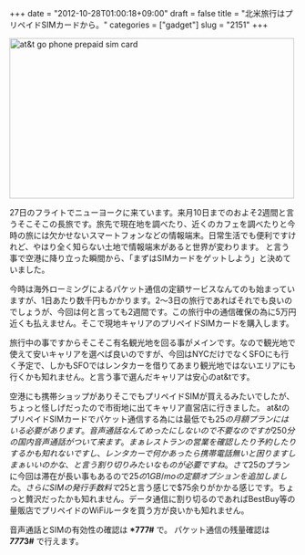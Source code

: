 +++
date = "2012-10-28T01:00:18+09:00"
draft = false
title = "北米旅行はプリペイドSIMカードから。"
categories = ["gadget"]
slug = "2151"
+++

<a href="https://www.flickr.com/photos/keruru/8139347758/" title="at&amp;t go phone prepaid sim card by けるる, on Flickr"><img src="https://farm9.staticflickr.com/8043/8139347758_4e93d1ae29.jpg" width="500" height="281" alt="at&amp;t go phone prepaid sim card"/></a>

27日のフライトでニューヨークに来ています。来月10日までのおよそ2週間と言うそこそこの長旅です。旅先で現在地を調べたり、近くのカフェを調べたりと今時の旅には欠かせないスマートフォンなどの情報端末。日常生活でも便利ですけれど、やはり全く知らない土地で情報端末があると世界が変わります。
と言う事で空港に降り立った瞬間から、「まずはSIMカードをゲットしよう」と決めていました。
<!--more-->

今時は海外ローミングによるパケット通信の定額サービスなんてのも始まっていますが、1日あたり数千円もかかります。2〜3日の旅行であればそれでも良いのでしょうが、今回は何と言っても2週間です。この旅行中の通信確保の為に5万円近くも払えません。そこで現地キャリアのプリペイドSIMカードを購入します。

旅行中の事ですからそこそこ有名観光地を回る事がメインです。なので観光地で使えて安いキャリアを選べば良いのですが、今回はNYCだけでなくSFOにも行く予定で、しかもSFOではレンタカーを借りてあまり観光地ではないエリアにも行くかも知れません。と言う事で選んだキャリアは安心のat&tです。

空港にも携帯ショップがありそこでもプリペイドSIMが買えるみたいでしたが、ちょっと怪しげだったので市街地に出てキャリア直営店に行きました。
at&tのプリペイドSIMカードでパケット通信する為には最低でも$25の月額プランにはいる必要があります。音声通話なんてめったにしないので不要なのですが250分の国内音声通話がついて来ます。まぁレストランの営業を確認したり予約したりするかも知れないですし、レンタカーで何かあったら携帯電話無いと困りますしまぁいいのかな、と言う割り切りみたいなものが必要ですね。
さて$25のプランに今回は滞在が長い事もあるので$25の1GB/moの定額オプションを追加しました。さらにSIMの発行手数料で$25と言う感じで$75余りがかかる感じです。ちょっと贅沢だったかも知れません。データ通信に割り切るのであればBestBuy等の量販店でプリペイドのWiFiルータを買う方が良いかも知れません。

音声通話とSIMの有効性の確認は <strong>*777#</strong> で。
パケット通信の残量確認は <strong>*777*3#</strong> で行えます。
